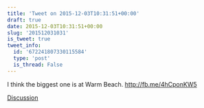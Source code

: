 ```yaml
---
title: 'Tweet on 2015-12-03T10:31:51+00:00'
draft: true
date: 2015-12-03T10:31:51+00:00
slug: '201512031031'
is_tweet: true
tweet_info:
  id: '672241807330115584'
  type: 'post'
  is_thread: False
---
```




I think the biggest one is at Warm Beach. <http://fb.me/4hCponKW5>

[Discussion](https://x.com/sytelus/status/672241807330115584)
